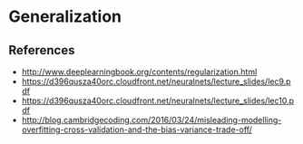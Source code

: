 Generalization
==============

References
----------

-   <http://www.deeplearningbook.org/contents/regularization.html>
-   <https://d396qusza40orc.cloudfront.net/neuralnets/lecture_slides/lec9.pdf>
-   <https://d396qusza40orc.cloudfront.net/neuralnets/lecture_slides/lec10.pdf>
-   <http://blog.cambridgecoding.com/2016/03/24/misleading-modelling-overfitting-cross-validation-and-the-bias-variance-trade-off/>

